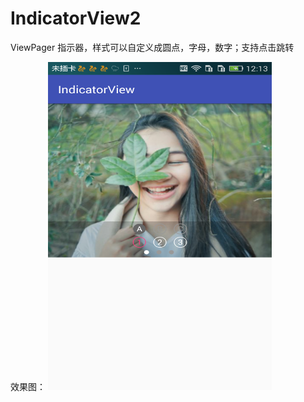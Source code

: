 # IndicatorView2
ViewPager 指示器，样式可以自定义成圆点，字母，数字；支持点击跳转


效果图：
<img src="https://github.com/xing16/IndicatorView2/raw/master/screenshot/screen.png" width=358 height=525 alt="Sample App's Launch Screen">
